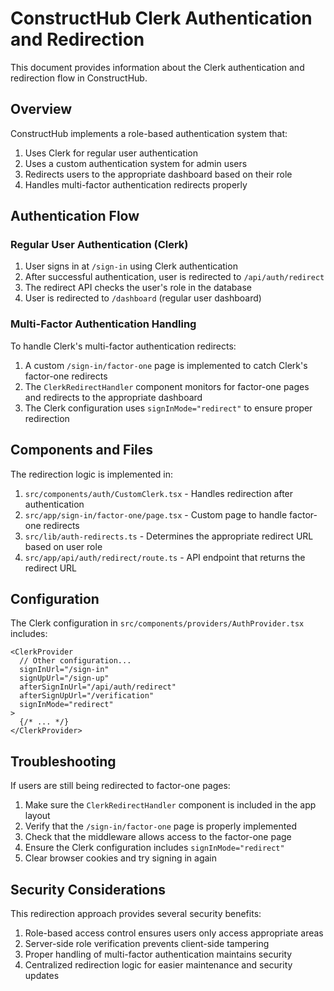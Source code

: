 # ConstructHub Clerk Authentication and Redirection

This document provides information about the Clerk authentication and redirection flow in ConstructHub.

## Overview

ConstructHub implements a role-based authentication system that:

1. Uses Clerk for regular user authentication
2. Uses a custom authentication system for admin users
3. Redirects users to the appropriate dashboard based on their role
4. Handles multi-factor authentication redirects properly

## Authentication Flow

### Regular User Authentication (Clerk)

1. User signs in at `/sign-in` using Clerk authentication
2. After successful authentication, user is redirected to `/api/auth/redirect`
3. The redirect API checks the user's role in the database
4. User is redirected to `/dashboard` (regular user dashboard)

### Multi-Factor Authentication Handling

To handle Clerk's multi-factor authentication redirects:

1. A custom `/sign-in/factor-one` page is implemented to catch Clerk's factor-one redirects
2. The `ClerkRedirectHandler` component monitors for factor-one pages and redirects to the appropriate dashboard
3. The Clerk configuration uses `signInMode="redirect"` to ensure proper redirection

## Components and Files

The redirection logic is implemented in:

1. `src/components/auth/CustomClerk.tsx` - Handles redirection after authentication
2. `src/app/sign-in/factor-one/page.tsx` - Custom page to handle factor-one redirects
3. `src/lib/auth-redirects.ts` - Determines the appropriate redirect URL based on user role
4. `src/app/api/auth/redirect/route.ts` - API endpoint that returns the redirect URL

## Configuration

The Clerk configuration in `src/components/providers/AuthProvider.tsx` includes:

```tsx
<ClerkProvider
  // Other configuration...
  signInUrl="/sign-in"
  signUpUrl="/sign-up"
  afterSignInUrl="/api/auth/redirect"
  afterSignUpUrl="/verification"
  signInMode="redirect"
>
  {/* ... */}
</ClerkProvider>
```

## Troubleshooting

If users are still being redirected to factor-one pages:

1. Make sure the `ClerkRedirectHandler` component is included in the app layout
2. Verify that the `/sign-in/factor-one` page is properly implemented
3. Check that the middleware allows access to the factor-one page
4. Ensure the Clerk configuration includes `signInMode="redirect"`
5. Clear browser cookies and try signing in again

## Security Considerations

This redirection approach provides several security benefits:

1. Role-based access control ensures users only access appropriate areas
2. Server-side role verification prevents client-side tampering
3. Proper handling of multi-factor authentication maintains security
4. Centralized redirection logic for easier maintenance and security updates
